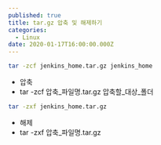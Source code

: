 ```yaml
---
published: true
title: tar.gz 압축 및 해제하기
categories:
  - Linux
date: 2020-01-17T16:00:00.000Z
---
```


```bash
tar -zcf jenkins_home.tar.gz jenkins_home
```

* 압축
 * tar -zcf 압축_파일명.tar.gz 압축할_대상_폴더

```bash
tar -zxf jenkins_home.tar.gz
```

* 해제
 * tar -zxf 압축_파일명.tar.gz
